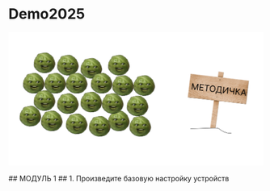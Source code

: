 # Demo2025
<p align="center">
  <img src="https://github.com/fsalikhovaa/demo2025/blob/main/Frame%201%20(1).png"/>
</p>
## МОДУЛЬ 1
## 1. Произведите базовую настройку устройств 
